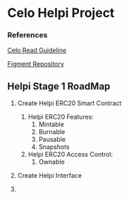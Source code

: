 # Celo Helpi Project
### References
[Celo Read Guideline](https://docs.google.com/document/d/13LWLrWzZ34M0ldWGeDANcWxw9nEWk3AX3VwXRBIOs1M/edit)

[Figment Repository](https://github.com/aglamadrid19/datahub-learn.git)

## Helpi Stage 1 RoadMap

 1. Create Helpi ERC20 Smart Contract
	 1. Helpi ERC20 Features:
		 1. Mintable
		 2. Burnable
		 3. Pausable
		 4. Snapshots
	 2. Helpi ERC20 Access Control:
		 1.  Ownable
	

2. Create Helpi Interface
3. 
<!--stackedit_data:
eyJoaXN0b3J5IjpbLTE4NTA3NjQ0MDEsLTg5MDIwNDE2NywtMT
kyMjU4NDU1NCwtMTgwMjk0MDU5MCwtMTgyNzUxMzg0NCwxNzY2
MjYzNTQ5LC0xMDAwNDcxODQzLDEzNzc1OTg2OTIsMjAzOTkyNT
kzOCwtMTQxMjgxMjY0OSwtNTYyMTM2MzEsLTUyMjMwMzA0MF19

-->